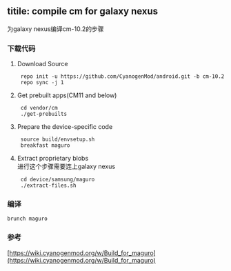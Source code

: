 titile: compile cm for galaxy nexus
---
为galaxy nexus编译cm-10.2的步骤

### 下载代码
1. Download Source

        repo init -u https://github.com/CyanogenMod/android.git -b cm-10.2
        repo sync -j 1

2. Get prebuilt apps(CM11 and below)

        cd vendor/cm
        ./get-prebuilts
 
3. Prepare the device-specific code

        source build/envsetup.sh
        breakfast maguro
   
4. Extract proprietary blobs   
进行这个步骤需要连上galaxy nexus

        cd device/samsung/maguro
        ./extract-files.sh   

### 编译
    brunch maguro

### 参考
[https://wiki.cyanogenmod.org/w/Build_for_maguro](https://wiki.cyanogenmod.org/w/Build_for_maguro)